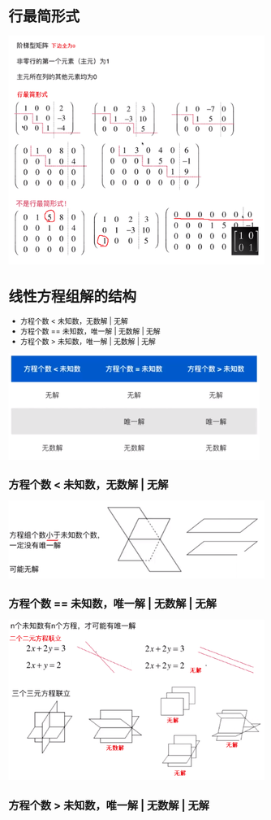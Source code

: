 # 行最简形式
![](../photo/Pasted%20image%2020240209143045.png)
# 线性方程组解的结构
- 方程个数 < 未知数，无数解 | 无解
- 方程个数 == 未知数，唯一解 | 无数解 | 无解
- 方程个数 > 未知数，唯一解 | 无数解 | 无解

![](../photo/Pasted%20image%2020240209145901.png)

## 方程个数 < 未知数，无数解 | 无解
![](../photo/Pasted%20image%2020240209144953.png)

## 方程个数 == 未知数，唯一解 | 无数解 | 无解
![](../photo/Pasted%20image%2020240209144836.png)

## 方程个数 > 未知数，唯一解 | 无数解 | 无解




